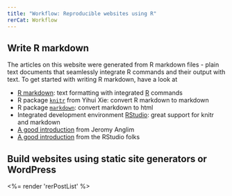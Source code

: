 ```yaml
---
title: "Workflow: Reproducible websites using R"
rerCat: Workflow
---
```


Write R markdown
-------------------------

The articles on this website were generated from R markdown files - plain text documents that seamlessly integrate R commands and their output with text. To get started with writing R markdown, have a look at

 - [R markdown](http://www.rstudio.org/docs/r_markdown): text formatting with integrated [R](http://www.r-project.org/) commands
 - R package [`knitr`](http://yihui.name/knitr/) from Yihui Xie: convert R markdown to markdown
 - R package [`markdown`](http://cran.r-project.org/package=markdown): convert markdown to html
 - Integrated development environment [RStudio](http://www.rstudio.org/): great support for knitr and markdown
 - [A good introduction](http://jeromyanglim.blogspot.de/2012/05/getting-started-with-r-markdown-knitr.html) from Jeromy Anglim
 - [A good introduction](http://www.rstudio.org/docs/authoring/using_markdown) from the RStudio folks

Build websites using static site generators or WordPress
----------------

<%= render 'rerPostList' %>

